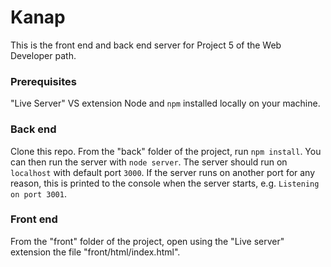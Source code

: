 # Kanap #

This is the front end and back end server for Project 5 of the Web Developer path.

### Prerequisites ###
"Live Server" VS extension
Node and `npm` installed locally on your machine.

### Back end ###

Clone this repo. From the "back" folder of the project, run `npm install`. You 
can then run the server with `node server`. 
The server should run on `localhost` with default port `3000`. If the
server runs on another port for any reason, this is printed to the
console when the server starts, e.g. `Listening on port 3001`.

### Front end ###

From the "front" folder of the project, open using the "Live server" extension the file "front/html/index.html".
